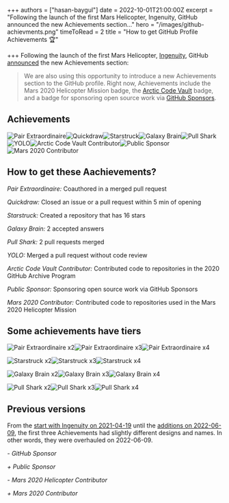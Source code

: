 +++
authors = ["hasan-baygul"]
date = 2022-10-01T21:00:00Z
excerpt = "Following the launch of the first Mars Helicopter, Ingenuity, GitHub announced the new Achievements section..."
hero = "/images/github-achievments.png"
timeToRead = 2
title = "How to get GitHub Profile Achievements 🏆"

+++
Following the launch of the first Mars Helicopter, [Ingenuity](https://en.wikipedia.org/wiki/Ingenuity_(helicopter)), GitHub [announced](https://github.blog/2021-04-19-open-source-goes-to-mars/) the new Achievements section: 

> We are also using this opportunity to introduce a new Achievements section to the GitHub profile. Right now, Achievements include the Mars 2020 Helicopter Mission badge, the [Arctic Code Vault](https://archiveprogram.github.com/arctic-vault/) badge, and a badge for sponsoring open source work via [GitHub Sponsors](https://github.com/sponsors).

## Achievements

![Pair Extraordinaire](https://raw.githubusercontent.com/Schweinepriester/github-profile-achievements/main/images/pair-extraordinaire-default.png "Pair Extraordinaire")![Quickdraw](https://raw.githubusercontent.com/Schweinepriester/github-profile-achievements/main/images/quickdraw-default.png "Quickdraw")![Starstruck](https://raw.githubusercontent.com/Schweinepriester/github-profile-achievements/main/images/starstruck-default.png "Starstruck")![Galaxy Brain	](https://raw.githubusercontent.com/Schweinepriester/github-profile-achievements/main/images/galaxy-brain-default.png "Galaxy Brain	")![Pull Shark	](https://raw.githubusercontent.com/Schweinepriester/github-profile-achievements/main/images/pull-shark-default.png "Pull Shark	")![YOLO](https://raw.githubusercontent.com/Schweinepriester/github-profile-achievements/main/images/yolo-default.png "YOLO")![Arctic Code Vault Contributor](https://raw.githubusercontent.com/Schweinepriester/github-profile-achievements/main/images/arctic-code-vault-contributor-default.png "Arctic Code Vault Contributor")![Public Sponsor](https://raw.githubusercontent.com/Schweinepriester/github-profile-achievements/main/images/public-sponsor-default.png "Public Sponsor")![Mars 2020 Contributor](https://raw.githubusercontent.com/Schweinepriester/github-profile-achievements/main/images/mars-2020-contributor-default.png "Mars 2020 Contributor")

## How to get these Aachievements?

_Pair Extraordinaire:_ Coauthored in a merged pull request

_Quickdraw:_ Closed an issue or a pull request within 5 min of opening

_Starstruck:_ Created a repository that has 16 stars

_Galaxy Brain:_ 2 accepted answers

_Pull Shark:_ 2 pull requests merged

_YOLO:_ Merged a pull request without code review

_Arctic Code Vault Contributor:_ Contributed code to repositories in the 2020 GitHub Archive Program

_Public Sponsor:_ Sponsoring open source work via GitHub Sponsors

_Mars 2020 Contributor:_ Contributed code to repositories used in the Mars 2020 Helicopter Mission

## Some achievements have tiers

![Pair Extraordinaire x2](https://raw.githubusercontent.com/Schweinepriester/github-profile-achievements/main/images/tiers/pair-extraordinaire-bronze.png "Pair Extraordinaire x2")![Pair Extraordinaire x3](https://raw.githubusercontent.com/Schweinepriester/github-profile-achievements/main/images/tiers/pair-extraordinaire-silver.png "Pair Extraordinaire x3")![Pair Extraordinaire x4](https://raw.githubusercontent.com/Schweinepriester/github-profile-achievements/main/images/tiers/pair-extraordinaire-gold.png "Pair Extraordinaire x4")

![Starstruck x2](https://raw.githubusercontent.com/Schweinepriester/github-profile-achievements/main/images/tiers/starstruck-bronze.png "Starstruck x2")![Starstruck x3](https://raw.githubusercontent.com/Schweinepriester/github-profile-achievements/main/images/tiers/starstruck-silver.png "Starstruck x3")![Starstruck x4	](https://raw.githubusercontent.com/Schweinepriester/github-profile-achievements/main/images/tiers/starstruck-gold.png "Starstruck x4	")

![Galaxy Brain x2	](https://raw.githubusercontent.com/Schweinepriester/github-profile-achievements/main/images/tiers/galaxy-brain-bronze.png "Galaxy Brain x2	")![Galaxy Brain x3	](https://raw.githubusercontent.com/Schweinepriester/github-profile-achievements/main/images/tiers/galaxy-brain-silver.png "Galaxy Brain x3	")![Galaxy Brain x4	](https://raw.githubusercontent.com/Schweinepriester/github-profile-achievements/main/images/tiers/galaxy-brain-gold.png "Galaxy Brain x4	")

![Pull Shark x2	](https://raw.githubusercontent.com/Schweinepriester/github-profile-achievements/main/images/tiers/pull-shark-bronze.png "Pull Shark x2	")![Pull Shark x3	](https://raw.githubusercontent.com/Schweinepriester/github-profile-achievements/main/images/tiers/pull-shark-silver.png "Pull Shark x3	")![Pull Shark x4	](https://raw.githubusercontent.com/Schweinepriester/github-profile-achievements/main/images/tiers/pull-shark-gold.png "Pull Shark x4	")

## Previous versions

From the [start with Ingenuity on 2021-04-19](https://github.blog/2021-04-19-open-source-goes-to-mars/) until the [additions on 2022-06-09](https://github.blog/2022-06-09-introducing-achievements-recognizing-the-many-stages-of-a-developers-coding-journey/), the first three Achievements had slightly different designs and names. In other words, they were overhauled on 2022-06-09.

_- GitHub Sponsor_

_+ Public Sponsor_ 

_- Mars 2020 Helicopter Contributor_ 

_+ Mars 2020 Contributor_